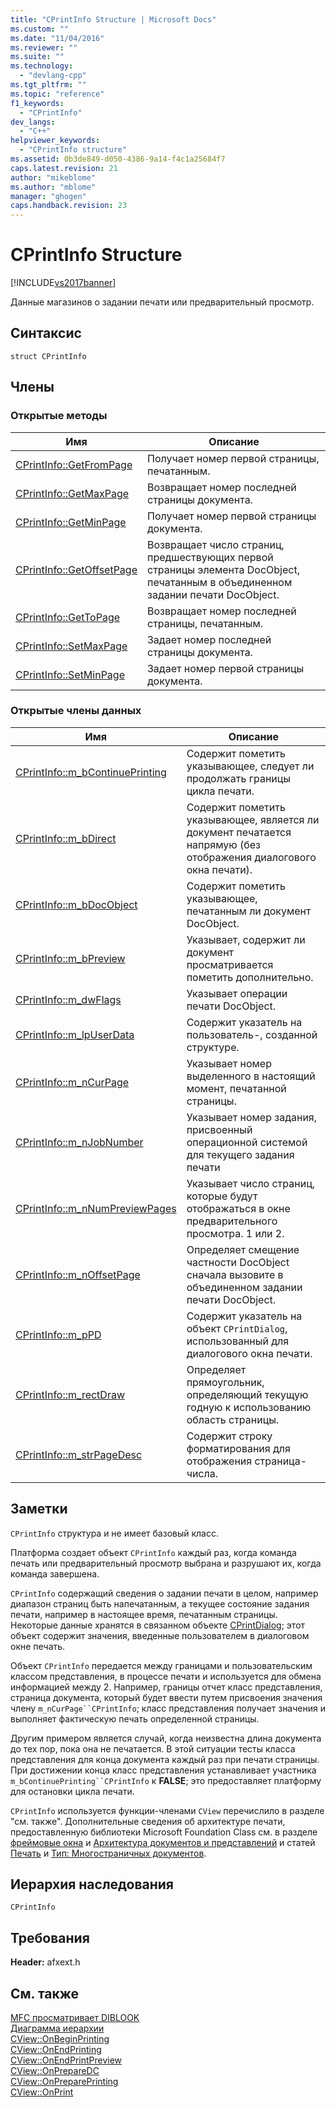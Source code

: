 ```yaml
---
title: "CPrintInfo Structure | Microsoft Docs"
ms.custom: ""
ms.date: "11/04/2016"
ms.reviewer: ""
ms.suite: ""
ms.technology: 
  - "devlang-cpp"
ms.tgt_pltfrm: ""
ms.topic: "reference"
f1_keywords: 
  - "CPrintInfo"
dev_langs: 
  - "C++"
helpviewer_keywords: 
  - "CPrintInfo structure"
ms.assetid: 0b3de849-d050-4386-9a14-f4c1a25684f7
caps.latest.revision: 21
author: "mikeblome"
ms.author: "mblome"
manager: "ghogen"
caps.handback.revision: 23
---
```

# CPrintInfo Structure
[!INCLUDE[vs2017banner](../../assembler/inline/includes/vs2017banner.md)]

Данные магазинов о задании печати или предварительный просмотр.  
  
## Синтаксис  
  
```  
struct CPrintInfo  
```  
  
## Члены  
  
### Открытые методы  
  
|Имя|Описание|  
|---------|--------------|  
|[CPrintInfo::GetFromPage](../Topic/CPrintInfo::GetFromPage.md)|Получает номер первой страницы, печатанным.|  
|[CPrintInfo::GetMaxPage](../Topic/CPrintInfo::GetMaxPage.md)|Возвращает номер последней страницы документа.|  
|[CPrintInfo::GetMinPage](../Topic/CPrintInfo::GetMinPage.md)|Получает номер первой страницы документа.|  
|[CPrintInfo::GetOffsetPage](../Topic/CPrintInfo::GetOffsetPage.md)|Возвращает число страниц, предшествующих первой страницы элемента DocObject, печатанным в объединенном задании печати DocObject.|  
|[CPrintInfo::GetToPage](../Topic/CPrintInfo::GetToPage.md)|Возвращает номер последней страницы, печатанным.|  
|[CPrintInfo::SetMaxPage](../Topic/CPrintInfo::SetMaxPage.md)|Задает номер последней страницы документа.|  
|[CPrintInfo::SetMinPage](../Topic/CPrintInfo::SetMinPage.md)|Задает номер первой страницы документа.|  
  
### Открытые члены данных  
  
|Имя|Описание|  
|---------|--------------|  
|[CPrintInfo::m\_bContinuePrinting](../Topic/CPrintInfo::m_bContinuePrinting.md)|Содержит пометить указывающее, следует ли продолжать границы цикла печати.|  
|[CPrintInfo::m\_bDirect](../Topic/CPrintInfo::m_bDirect.md)|Содержит пометить указывающее, является ли документ печатается напрямую \(без отображения диалогового окна печати\).|  
|[CPrintInfo::m\_bDocObject](../Topic/CPrintInfo::m_bDocObject.md)|Содержит пометить указывающее, печатанным ли документ DocObject.|  
|[CPrintInfo::m\_bPreview](../Topic/CPrintInfo::m_bPreview.md)|Указывает, содержит ли документ просматривается пометить дополнительно.|  
|[CPrintInfo::m\_dwFlags](../Topic/CPrintInfo::m_dwFlags.md)|Указывает операции печати DocObject.|  
|[CPrintInfo::m\_lpUserData](../Topic/CPrintInfo::m_lpUserData.md)|Содержит указатель на пользователь\-, созданной структуре.|  
|[CPrintInfo::m\_nCurPage](../Topic/CPrintInfo::m_nCurPage.md)|Указывает номер выделенного в настоящий момент, печатанной страницы.|  
|[CPrintInfo::m\_nJobNumber](../Topic/CPrintInfo::m_nJobNumber.md)|Указывает номер задания, присвоенный операционной системой для текущего задания печати|  
|[CPrintInfo::m\_nNumPreviewPages](../Topic/CPrintInfo::m_nNumPreviewPages.md)|Указывает число страниц, которые будут отображаться в окне предварительного просмотра. 1 или 2.|  
|[CPrintInfo::m\_nOffsetPage](../Topic/CPrintInfo::m_nOffsetPage.md)|Определяет смещение частности DocObject сначала вызовите в объединенном задании печати DocObject.|  
|[CPrintInfo::m\_pPD](../Topic/CPrintInfo::m_pPD.md)|Содержит указатель на объект `CPrintDialog`, использованный для диалогового окна печати.|  
|[CPrintInfo::m\_rectDraw](../Topic/CPrintInfo::m_rectDraw.md)|Определяет прямоугольник, определяющий текущую годную к использованию область страницы.|  
|[CPrintInfo::m\_strPageDesc](../Topic/CPrintInfo::m_strPageDesc.md)|Содержит строку форматирования для отображения страница\- числа.|  
  
## Заметки  
 `CPrintInfo` структура и не имеет базовый класс.  
  
 Платформа создает объект `CPrintInfo` каждый раз, когда команда печать или предварительный просмотр выбрана и разрушают их, когда команда завершена.  
  
 `CPrintInfo` содержащий сведения о задании печати в целом, например диапазон страниц быть напечатанным, а текущее состояние задания печати, например в настоящее время, печатанным страницы.  Некоторые данные хранятся в связанном объекте [CPrintDialog](../Topic/CPrintDialog%20Class.md); этот объект содержит значения, введенные пользователем в диалоговом окне печать.  
  
 Объект `CPrintInfo` передается между границами и пользовательским классом представления, в процессе печати и используется для обмена информацией между 2.  Например, границы отчет класс представления, страница документа, который будет ввести путем присвоения значения члену `m_nCurPage``CPrintInfo`; класс представления получает значения и выполняет фактическую печать определенной страницы.  
  
 Другим примером является случай, когда неизвестна длина документа до тех пор, пока она не печатается.  В этой ситуации тесты класса представления для конца документа каждый раз при печати страницы.  При достижении конца класс представления устанавливает участника `m_bContinuePrinting``CPrintInfo` к **FALSE**; это предоставляет платформу для остановки цикла печати.  
  
 `CPrintInfo` используется функции\-членами `CView` перечислило в разделе "см. также". Дополнительные сведения об архитектуре печати, предоставленную библиотеки Microsoft Foundation Class см. в разделе [фреймовые окна](../../mfc/frame-windows.md) и [Архитектура документов и представлений](../Topic/Document-View%20Architecture.md) и статей [Печать](../../mfc/printing.md) и [Тип: Многостраничных документов](../../mfc/multipage-documents.md).  
  
## Иерархия наследования  
 `CPrintInfo`  
  
## Требования  
 **Header:**  afxext.h  
  
## См. также  
 [MFC просматривает DIBLOOK](../../top/visual-cpp-samples.md)   
 [Диаграмма иерархии](../../mfc/hierarchy-chart.md)   
 [CView::OnBeginPrinting](../Topic/CView::OnBeginPrinting.md)   
 [CView::OnEndPrinting](../Topic/CView::OnEndPrinting.md)   
 [CView::OnEndPrintPreview](../Topic/CView::OnEndPrintPreview.md)   
 [CView::OnPrepareDC](../Topic/CView::OnPrepareDC.md)   
 [CView::OnPreparePrinting](../Topic/CView::OnPreparePrinting.md)   
 [CView::OnPrint](../Topic/CView::OnPrint.md)